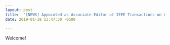 ```yaml
---
layout: post
title:  "[NEWS] Appointed as Associate Editor of IEEE Transactions on Computer-Aided Design of Integrated Circuits and Systems (IEEE TCAD)!"
date: 2019-01-18 13:47:30 -0500

---
```


Welcome!
